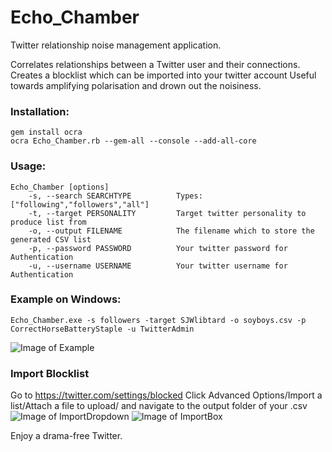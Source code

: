 # Echo_Chamber
Twitter relationship noise management application.

Correlates relationships between a Twitter user and their connections. 
Creates a blocklist which can be imported into your twitter account 
Useful towards amplifying polarisation and drown out the noisiness.

### Installation:
```
gem install ocra
ocra Echo_Chamber.rb --gem-all --console --add-all-core
```
### Usage:
```
Echo_Chamber [options]
    -s, --search SEARCHTYPE          Types: ["following","followers","all"]
    -t, --target PERSONALITY         Target twitter personality to produce list from
    -o, --output FILENAME            The filename which to store the generated CSV list
    -p, --password PASSWORD          Your twitter password for Authentication
    -u, --username USERNAME          Your twitter username for Authentication
```
### Example on Windows:
```
Echo_Chamber.exe -s followers -target SJWlibtard -o soyboys.csv -p CorrectHorseBatteryStaple -u TwitterAdmin
```
![Image of Example](https://i.imgur.com/mNfLjPK.png)

### Import Blocklist
Go to https://twitter.com/settings/blocked Click Advanced Options/Import a list/Attach a file to upload/ and navigate to the output folder of your .csv
![Image of ImportDropdown](https://i.imgur.com/iNSmWJI.png)
![Image of ImportBox](https://i.imgur.com/9eUEX1T.png)

Enjoy a drama-free Twitter.
